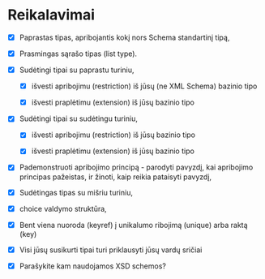 # Reikalavimai

- [x] Paprastas tipas, apribojantis kokį nors Schema standartinį tipą,

- [x] Prasmingas sąrašo tipas (list type).

- [x] Sudėtingi tipai su paprastu turiniu,

  - [x] išvesti apribojimu (restriction) iš jūsų (ne XML Schema) bazinio tipo

  - [x] išvesti praplėtimu (extension) iš jūsų bazinio tipo

- [x] Sudėtingi tipai su sudėtingu turiniu,

  - [x] išvesti apribojimu (restriction) iš jūsų bazinio tipo

  - [x] išvesti praplėtimu (extension) iš jūsų bazinio tipo

- [x] Pademonstruoti apribojimo principą - parodyti pavyzdį, kai apribojimo principas pažeistas, ir žinoti, kaip reikia pataisyti pavyzdį,

- [x] Sudėtingas tipas su mišriu turiniu,

- [x] choice valdymo struktūra,

- [x] Bent viena nuoroda (keyref) į unikalumo ribojimą (unique) arba raktą (key)

- [x] Visi jūsų susikurti tipai turi priklausyti jūsų vardų sričiai

- [x] Parašykite kam naudojamos XSD schemos?
